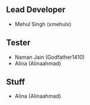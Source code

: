 ## Lead Developer
  * Mehul Singh (xmehulx)
## Tester
  * Naman Jain (Godfather1410)
  * Alina (Alinaahmad)
## Stuff
  * Alina (Alinaahmad)
